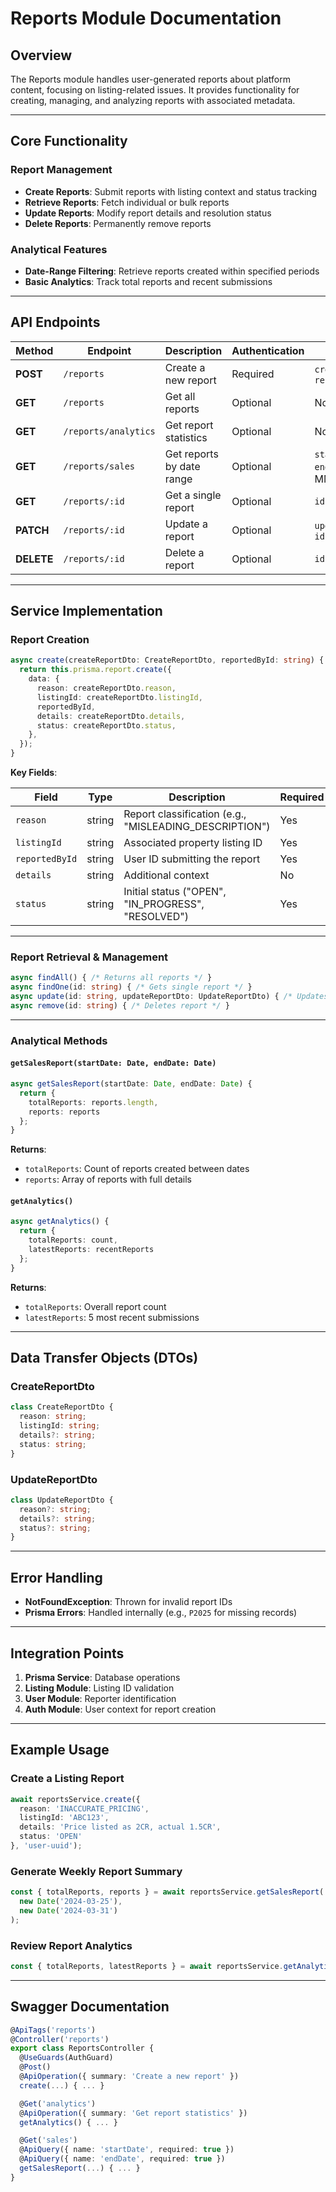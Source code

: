 # Reports Module Documentation

## Overview  

The Reports module handles user-generated reports about platform content, focusing on listing-related issues. It provides functionality for creating, managing, and analyzing reports with associated metadata.

---

## Core Functionality  

### Report Management  

- **Create Reports**: Submit reports with listing context and status tracking  
- **Retrieve Reports**: Fetch individual or bulk reports  
- **Update Reports**: Modify report details and resolution status  
- **Delete Reports**: Permanently remove reports  

### Analytical Features  

- **Date-Range Filtering**: Retrieve reports created within specified periods  
- **Basic Analytics**: Track total reports and recent submissions  

---

## API Endpoints  

| Method | Endpoint | Description | Authentication | Parameters |
|--------|----------|-------------|----------------|------------|
| **POST** | `/reports` | Create a new report | Required | `createReportDto`, `reportedById` |
| **GET** | `/reports` | Get all reports | Optional | None |
| **GET** | `/reports/analytics` | Get report statistics | Optional | None |
| **GET** | `/reports/sales` | Get reports by date range | Optional | `startDate`, `endDate` (YYYY-MM-DD) |
| **GET** | `/reports/:id` | Get a single report | Optional | `id` |
| **PATCH** | `/reports/:id` | Update a report | Optional | `updateReportDto`, `id` |
| **DELETE** | `/reports/:id` | Delete a report | Optional | `id` |

---

## Service Implementation  

### Report Creation  

```typescript
async create(createReportDto: CreateReportDto, reportedById: string) {
  return this.prisma.report.create({
    data: {
      reason: createReportDto.reason,
      listingId: createReportDto.listingId,
      reportedById,
      details: createReportDto.details,
      status: createReportDto.status,
    },
  });
}
```

**Key Fields**:  

| Field | Type | Description | Required |
|-------|------|-------------|----------|
| `reason` | string | Report classification (e.g., "MISLEADING_DESCRIPTION") | Yes |
| `listingId` | string | Associated property listing ID | Yes |
| `reportedById` | string | User ID submitting the report | Yes |
| `details` | string | Additional context | No |
| `status` | string | Initial status ("OPEN", "IN_PROGRESS", "RESOLVED") | Yes |

---

### Report Retrieval & Management  

```typescript
async findAll() { /* Returns all reports */ }
async findOne(id: string) { /* Gets single report */ }
async update(id: string, updateReportDto: UpdateReportDto) { /* Updates report */ }
async remove(id: string) { /* Deletes report */ }
```

---

### Analytical Methods  

#### `getSalesReport(startDate: Date, endDate: Date)`  

```typescript
async getSalesReport(startDate: Date, endDate: Date) {
  return { 
    totalReports: reports.length,
    reports: reports
  };
}
```

**Returns**:  

- `totalReports`: Count of reports created between dates  
- `reports`: Array of reports with full details  

#### `getAnalytics()`  

```typescript
async getAnalytics() {
  return { 
    totalReports: count,
    latestReports: recentReports
  };
}
```

**Returns**:  

- `totalReports`: Overall report count  
- `latestReports`: 5 most recent submissions  

---

## Data Transfer Objects (DTOs)  

### CreateReportDto  

```typescript
class CreateReportDto {
  reason: string;
  listingId: string;
  details?: string;
  status: string;
}
```

### UpdateReportDto  

```typescript
class UpdateReportDto {
  reason?: string;
  details?: string;
  status?: string;
}
```

---

## Error Handling  

- **NotFoundException**: Thrown for invalid report IDs  
- **Prisma Errors**: Handled internally (e.g., `P2025` for missing records)  

---

## Integration Points  

1. **Prisma Service**: Database operations  
2. **Listing Module**: Listing ID validation  
3. **User Module**: Reporter identification  
4. **Auth Module**: User context for report creation  

---

## Example Usage  

### Create a Listing Report  

```typescript
await reportsService.create({
  reason: 'INACCURATE_PRICING',
  listingId: 'ABC123',
  details: 'Price listed as 2CR, actual 1.5CR',
  status: 'OPEN'
}, 'user-uuid');
```

### Generate Weekly Report Summary  

```typescript
const { totalReports, reports } = await reportsService.getSalesReport(
  new Date('2024-03-25'),
  new Date('2024-03-31')
);
```

### Review Report Analytics  

```typescript
const { totalReports, latestReports } = await reportsService.getAnalytics();
```

---

## Swagger Documentation  

```typescript
@ApiTags('reports')
@Controller('reports')
export class ReportsController {
  @UseGuards(AuthGuard)
  @Post()
  @ApiOperation({ summary: 'Create a new report' })
  create(...) { ... }

  @Get('analytics')
  @ApiOperation({ summary: 'Get report statistics' })
  getAnalytics() { ... }

  @Get('sales')
  @ApiQuery({ name: 'startDate', required: true })
  @ApiQuery({ name: 'endDate', required: true })
  getSalesReport(...) { ... }
}
```

